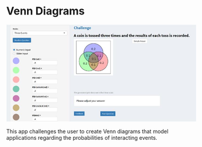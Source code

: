 # Venn Diagrams
![App Screenshot](cover.jpg)

This app challenges the user to create Venn diagrams that model applications regarding the probabilities of interacting events.

